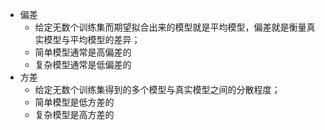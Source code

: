 - 偏差
	- 给定无数个训练集而期望拟合出来的模型就是平均模型，偏差就是衡量真实模型与平均模型的差异；
	- 简单模型通常是高偏差的
	- 复杂模型通常是低偏差的
- 方差
	- 给定无数个训练集得到的多个模型与真实模型之间的分散程度；
	- 简单模型是低方差的
	- 复杂模型是高方差的